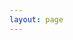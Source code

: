```yaml
---
layout: page
---
```

<script setup>
import {
  VPTeamPage,
  VPTeamPageTitle,
  VPTeamMembers,
  VPTeamPageSection
} from 'vitepress/theme'

const coreTeam = [
  {
    avatar: 'https://avatars.githubusercontent.com/u/144450118?v=4',
    name: "Dunamix",
    title: 'Creator | Lead Developer',
    desc: 'Core architect and maintainer of Nexios. Focused on async performance and clean architecture.',
    links: [
      { icon: 'github', link: 'https://github.com/TechWithDunamix' },
      { icon: 'twitter', link: 'https://twitter.com/mrdunamix' }
    ],
    sponsor: 'https://github.com/sponsors/TechWithDunamix'
  }
]

const maintainers = [
  {
    avatar: 'https://avatars.githubusercontent.com/u/55154055?v=4',
    name: "Mohammed Al-Ameen",
    title: 'Core Developer',
    desc: 'Leads database integration and authentication systems development.',
    links: [
      { icon: 'github', link: 'https://github.com/struckchure' },
      { icon: 'twitter', link: 'https://x.com/struckchure' }
    ]
  }
]

const emeriti = [
  // Past team members who made significant contributions
]
</script>

<VPTeamPage>
  <VPTeamPageTitle>
    <template #title>
      Our Team
    </template>
    <template #lead>
      The development of Nexios is guided by an experienced team of developers who are passionate about building fast, clean, and developer-friendly web frameworks. The project thrives thanks to contributions from our amazing community.
    </template>
  </VPTeamPageTitle>

  <VPTeamPageSection>
    <template #title>Core Team</template>
    <template #lead>The core development team behind Nexios.</template>
    <template #members>
      <VPTeamMembers size="medium" :members="coreTeam" />
    </template>
  </VPTeamPageSection>

  <VPTeamPageSection>
    <template #title>Maintainers</template>
    <template #lead>Active maintainers helping to ensure Nexios's continued development and success.</template>
    <template #members>
      <VPTeamMembers size="medium" :members="maintainers" />
    </template>
  </VPTeamPageSection>

  
</VPTeamPage>

